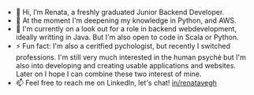 - 👋 Hi, I’m Renata, a freshly graduated Junior Backend Developer.
- 🌱 At the moment I'm deepening my knowledge in Python, and AWS.
- 💼 I'm currently on a look out for a role in backend webdevelopment, ideally writting in Java. But I'm also open to code in Scala or Python.
- ⚡ Fun fact: I'm also a ceritfied pychologist, but recently I switched professions. I'm still very much interested in the human psyché but I'm also into developing and creating usable applications and websites. Later on I hope I can combine these two interest of mine.
- 📫 Feel free to reach me on LinkedIn, let's chat! [in/renatavegh](https://www.linkedin.com/in/renatavegh/)

<!---
vrena4567/vrena4567 is a ✨ special ✨ repository because its `README.md` (this file) appears on your GitHub profile.
You can click the Preview link to take a look at your changes.
--->
